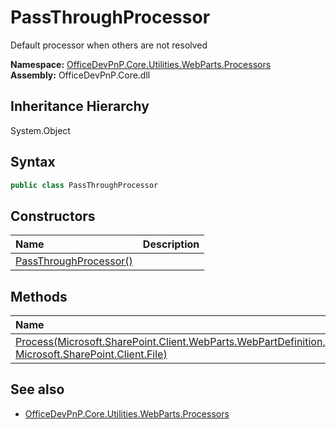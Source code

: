 # PassThroughProcessor
Default processor when others are not resolved  

**Namespace:** [OfficeDevPnP.Core.Utilities.WebParts.Processors](OfficeDevPnP.Core.Utilities.WebParts.Processors.md)  
**Assembly:** OfficeDevPnP.Core.dll  
## Inheritance Hierarchy
System.Object  
## Syntax
```C#
public class PassThroughProcessor
```
## Constructors
|**Name**|**Description**|
|:-----|:-----|
| [PassThroughProcessor()](OfficeDevPnP.Core.Utilities.WebParts.Processors.PassThroughProcessor.Constructor1details.md) | 
## Methods
|**Name**|**Description**|
|:-----|:-----|
| [Process(Microsoft.SharePoint.Client.WebParts.WebPartDefinition, Microsoft.SharePoint.Client.File)](OfficeDevPnP.Core.Utilities.WebParts.Processors.PassThroughProcessor.ProcessMicrosoft.SharePoint.Client.WebParts.WebPartDefinitionMicrosoft.SharePoint.Client.File.md) | 
## See also
- [OfficeDevPnP.Core.Utilities.WebParts.Processors](OfficeDevPnP.Core.Utilities.WebParts.Processors.md)
